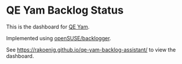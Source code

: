 # QE Yam Backlog Status

This is the dashboard for [QE Yam](https://progress.opensuse.org/projects/qe-yast/wiki/Wiki).

Implemented using [openSUSE/backlogger](https://github.com/openSUSE/backlogger).

See https://rakoenig.github.io/qe-yam-backlog-assistant/ to view the dashboard.
